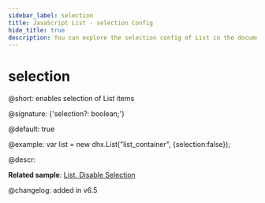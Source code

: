 ```yaml
---
sidebar_label: selection
title: JavaScript List - selection Config 
hide_title: true
description: You can explore the selection config of List in the documentation of the DHTMLX JavaScript UI library. Browse developer guides and API reference, try out code examples and live demos, and download a free 30-day evaluation version of DHTMLX Suite 7.
---
```

 
# selection

@short: enables selection of List items

@signature: {'selection?: boolean;'}

@default: true

@example:
var list = new dhx.List("list_container", {selection:false});

@descr:

**Related sample**: [List. Disable Selection](https://snippet.dhtmlx.com/dk4czs1z)

@changelog: added in v6.5

[comment]: # (@relatedapi: list/api/selection/selection_disable_method.md list/api/selection/selection_enable_method.md)

[comment]: # (@related: list/configuration.md#selection-of-items)
